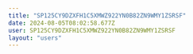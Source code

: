 ```yaml
---
title: "SP125CY9DZXFH1C5XMWZ922YN0B82ZN9WMY1ZSRSF"
date: 2024-08-05T08:02:58.677Z
user: SP125CY9DZXFH1C5XMWZ922YN0B82ZN9WMY1ZSRSF
layout: "users"
---
```

    